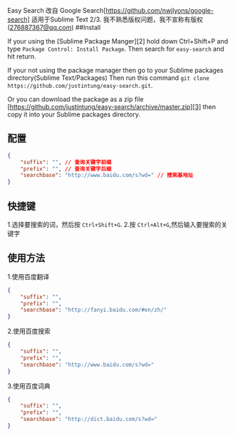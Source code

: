 Easy Search
改自 Google Search[https://github.com/nwjlyons/google-search]
适用于Sublime Text 2/3.
我不熟悉版权问题，我不宣称有版权(276887367@qq.com)
##Install

If your using the [Sublime Package Manger][2] hold down Ctrl+Shift+P and type
`Package Control: Install Package`. Then search for `easy-search` and hit return.

If your not using the package manager then go to your Sublime packages directory(Sublime Text/Packages) Then run this command `git clone https://github.com/justintung/easy-search.git`.

Or you can download the package as a zip file [https://github.com/justintung/easy-search/archive/master.zip][3] then copy it into your Sublime packages directory.
## 配置
```json
{
    "suffix": "", // 查询关键字前缀
    "prefix": "", // 查询关键字后缀
    "searchbase": "http://www.baidu.com/s?wd=" // 搜索基地址
}
```
## 快捷键
1.选择要搜索的词，然后按 `Ctrl+Shift+G`.
2.按 `Ctrl+Alt+G`,然后输入要搜索的关键字

## 使用方法

1.使用百度翻译
```json
{
    "suffix": "",
    "prefix": "",
    "searchbase": "http://fanyi.baidu.com/#en/zh/"
}
```
2.使用百度搜索
```json
{
    "suffix": "",
    "prefix": "",
    "searchbase": "http://www.baidu.com/s?wd="
}
```
3.使用百度词典
```json
{
    "suffix": "",
    "prefix": "",
    "searchbase": "http://dict.baidu.com/s?wd="
}
```